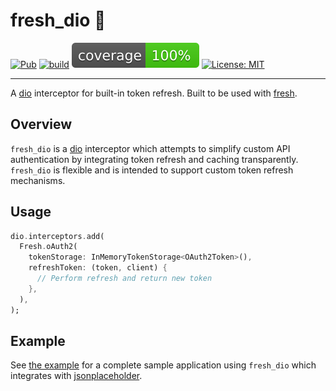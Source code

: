 # fresh_dio 🍋

[![Pub](https://img.shields.io/pub/v/fresh_dio.svg)](https://pub.dev/packages/fresh_dio)
[![build](https://github.com/felangel/fresh/actions/workflows/main.yaml/badge.svg)](https://github.com/felangel/fresh/actions/workflows/main.yaml)
[![coverage](https://raw.githubusercontent.com/felangel/fresh/master/packages/fresh_dio/coverage_badge.svg)](https://github.com/felangel/fresh/actions)
[![License: MIT](https://img.shields.io/badge/license-MIT-purple.svg)](https://opensource.org/licenses/MIT)

---

A [dio](https://pub.dev/packages/dio) interceptor for built-in token refresh. Built to be used with [fresh](https://pub.dev/packages/fresh).

## Overview

`fresh_dio` is a [dio](https://pub.dev/packages/dio) interceptor which attempts to simplify custom API authentication by integrating token refresh and caching transparently. `fresh_dio` is flexible and is intended to support custom token refresh mechanisms.

## Usage

```dart
dio.interceptors.add(
  Fresh.oAuth2(
    tokenStorage: InMemoryTokenStorage<OAuth2Token>(),
    refreshToken: (token, client) {
      // Perform refresh and return new token
    },
  ),
);
```

## Example

See [the example](https://github.com/felangel/fresh/tree/master/packages/fresh_dio/example) for a complete sample application using `fresh_dio` which integrates with [jsonplaceholder](https://jsonplaceholder.typicode.com).
